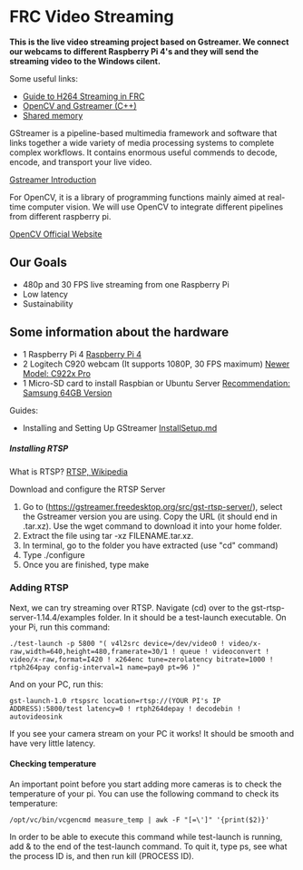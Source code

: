 # FRC Video Streaming

**This is the live video streaming project based on Gstreamer. We connect our webcams to different Raspberry Pi 4's and they will send the streaming video to the Windows cilent.**

Some useful links:
* [Guide to H264 Streaming in FRC](https://rianadon.github.io/blog/2019/04/04/guide-to-h264-streaming-frc.html)
* [OpenCV and Gstreamer (C++)](https://github.com/tik0/mat2gstreamer)
* [Shared memory](https://github.com/tik0/mat2gstreamer)

GStreamer is a pipeline-based multimedia framework and software that links together a wide variety of media processing systems to complete complex workflows. It contains enormous useful commends to decode, encode, and transport your live video. 

[Gstreamer Introduction](https://gstreamer.freedesktop.org/)

For OpenCV, it is a library of programming functions mainly aimed at real-time computer vision. We will use OpenCV to integrate different pipelines from different raspberry pi.

[OpenCV Official Website](https://opencv.org/)
  
## Our Goals

* 480p and 30 FPS live streaming from one Raspberry Pi
* Low latency
* Sustainability

## Some information about the hardware

* 1 Raspberry Pi 4 [Raspberry Pi 4](https://www.amazon.com/Raspberry-Model-2019-Quad-Bluetooth/dp/B07TD42S27/ref=sr_1_3?crid=314J4PUEPI6ZV&keywords=raspberry+pi+4&qid=1581813926&s=electronics&sprefix=rasp%2Celectronics%2C194&sr=1-3)
* 2 Logitech C920 webcam (It supports 1080P, 30 FPS maximum) [Newer Model: C922x Pro](https://www.amazon.com/Logitech-C922x-Pro-Stream-Webcam/dp/B01LXCDPPK/ref=sr_1_1_sspa?keywords=c920s&qid=1581813651&sr=8-1-spons&psc=1&spLa=ZW5jcnlwdGVkUXVhbGlmaWVyPUFGNzg5VTNRR09PT1omZW5jcnlwdGVkSWQ9QTA1OTcyOTQySTQ2OVJGTVg1UEdEJmVuY3J5cHRlZEFkSWQ9QTA4MTQxOTIxTEMzNk1LUUY3U0U0JndpZGdldE5hbWU9c3BfYXRmJmFjdGlvbj1jbGlja1JlZGlyZWN0JmRvTm90TG9nQ2xpY2s9dHJ1ZQ==)
* 1 Micro-SD card to install Raspbian or Ubuntu Server [Recommendation: Samsung 64GB Version](https://www.amazon.com/dp/B06XX29S9Q?aaxitk=cbwfyKhuwZuc09zBCGigew&pd_rd_i=B06XX29S9Q&pf_rd_p=591760d1-6468-480f-9b10-0ee9c85706fd&hsa_cr_id=4976542660401&sb-ci-n=asinImage&sb-ci-v=https%3A%2F%2Fm.media-amazon.com%2Fimages%2FI%2F81rpcHc0XzL.jpg&sb-ci-a=B06XX29S9Q)

Guides:
- Installing and Setting Up GStreamer [InstallSetup.md](https://github.com/Team3256/FRC_Video_Streaming_2020/blob/master/InstallSetup.md)

##### Installing RTSP

What is RTSP? [RTSP, Wikipedia](https://en.wikipedia.org/wiki/Real_Time_Streaming_Protocol)

Download and configure the RTSP Server
1. Go to (https://gstreamer.freedesktop.org/src/gst-rtsp-server/), select the Gstreamer version you are using. Copy the URL (it should end in .tar.xz). Use the wget command to download it into your home folder.
2. Extract the file using tar -xz FILENAME.tar.xz.
3. In terminal, go to the folder you have extracted (use "cd" command)
4. Type ./configure
5. Once you are finished, type make


### Adding RTSP
Next, we can try streaming over RTSP. Navigate (cd) over to the gst-rtsp-server-1.14.4/examples folder. In it should be a test-launch executable. On your Pi, run this command:

    ./test-launch -p 5800 "( v4l2src device=/dev/video0 ! video/x-raw,width=640,height=480,framerate=30/1 ! queue ! videoconvert ! video/x-raw,format=I420 ! x264enc tune=zerolatency bitrate=1000 ! rtph264pay config-interval=1 name=pay0 pt=96 )"
    
And on your PC, run this:

    gst-launch-1.0 rtspsrc location=rtsp://(YOUR PI's IP ADDRESS):5800/test latency=0 ! rtph264depay ! decodebin ! autovideosink

If you see your camera stream on your PC it works! It should be smooth and have very little latency.

#### Checking temperature
An important point before you start adding more cameras is to check the temperature of your pi. You can use the following command to check its temperature:

    /opt/vc/bin/vcgencmd measure_temp | awk -F "[=\']" '{print($2)}'

In order to be able to execute this command while test-launch is running, add  & to the end of the test-launch command. To quit it, type ps, see what the process ID is, and then run kill (PROCESS ID). 

